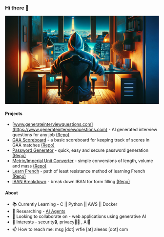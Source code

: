 ### Hi there 👋


![anonmouse1](https://github.com/anonmouse1/anonmouse1/blob/main/img/dalle-rearview-code1.png)


<!--
**anonmouse1/anonmouse1** is a ✨ _special_ ✨ repository because its `README.md` (this file) appears on your GitHub profile.
- [www.jobhelphai.com](https://www.jobhelpai.com) - AI powered tools to help job seekers find a position ( interview questions, skill finder, job analyser)

-->
<!-- Your badges -->
#### Projects
  - [www.generateinterviewquestions.com](https://www.generateinterviewquestions.com) - AI generated interview questions for any job [(Repo)](https://github.com/anonmouse1/openai_interview_question_generator)
- [GAA Scoreboard](https://game-scoreboard-beryl.vercel.app/) - a basic scoreboard for keeping track of scores in GAA matches [(Repo)](https://github.com/anonmouse1/game-scoreboard)
- [Password Generator](https://password-generator-taupe-ten.vercel.app/) - quick, easy and secure password generation [(Repo)](https://github.com/anonmouse1/passwordGenerator)
- [Metric/Imperial Unit Converter](https://unit-converter-psi.vercel.app/) - simple conversions of length, volume and mass [(Repo)](https://github.com/anonmouse1/unitConverter)
- [Learn French](https://learn-french-responsive-i0h4jqkfy-anonmouse1.vercel.app/) - path of least resistance method of learning French [(Repo)](https://github.com/anonmouse1/learnFrenchResponsive)
- [IBAN Breakdown](https://ibanbreakdown.vercel.app/) - break down IBAN for form filling [(Repo)](https://github.com/anonmouse1/ibanbreakdown)
#### About
- 📚 Currently Learning -  C || Python || AWS || Docker
- 🧐 Researching - [AI Agents](https://github.com/microsoft/autogen)
- 🤝 Looking to collaborate on - web applications using generative AI
- 🌟 Interests - security🔒, privacy🕵️‍♂️ , AI🤖
- 📫 How to reach me: msg [dot] vrfie [at] aleeas [dot] com




 <!--              

[![anonmouse1 GitHub stats](https://readme-stats-mv8y.vercel.app/api?username=anonmouse1&show_icons=true&theme=dark)](https://github.com/anonmouse1/github-readme-stats)

[![Top Languages](https://readme-stats-mv8y.vercel.app/api/top-langs/?username=anonmouse1&show_icons=true&theme=dark)](https://github.com/anonmouse1/github-readme-stats)


-->

